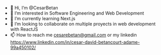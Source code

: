 - 👋 Hi, I’m @CesarBetan
- 👀 I’m interested in Software Engineering and Web Development
- 🌱 I’m currently learning Next.js
- 💞️ I’m looking to collaborate on multiple proyects in web development with ReactJS
- 📫 How to reach me cesarebetan@gmail.com or my linkedin https://www.linkedin.com/in/cesar-david-betancourt-adame-99a450102/

<!---
CesarBetan/CesarBetan is a ✨ special ✨ repository because its `README.md` (this file) appears on your GitHub profile.
You can click the Preview link to take a look at your changes.
--->
